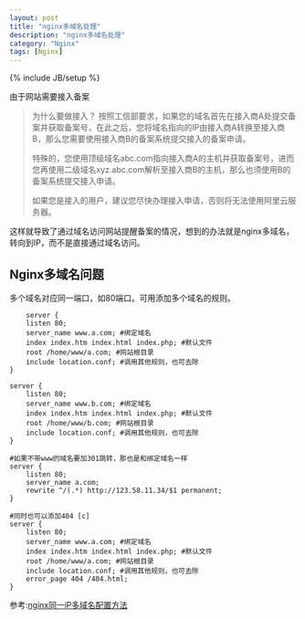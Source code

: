 ```yaml
---
layout: post
title: "nginx多域名处理"
description: "nginx多域名处理"
category: "Nginx"
tags: [Nginx]
---
```

{% include JB/setup %}

<p>由于网站需要接入备案</p>

<blockquote>
  <p>为什么要做接入？ 按照工信部要求，如果您的域名首先在接入商A处提交备案并获取备案号，在此之后，您将域名指向的IP由接入商A转换至接入商B，那么您需要使用接入商B的备案系统提交接入的备案申请。</p>
  
  <p>特殊的，您使用顶级域名abc.com指向接入商A的主机并获取备案号，进而您再使用二级域名xyz.abc.com解析至接入商B的主机，那么也须使用B的备案系统提交接入申请。</p>
  
  <p>如果您是接入的用户，建议您尽快办理接入申请，否则将无法使用阿里云服务器。</p>
</blockquote>

<p>这样就导致了通过域名访问网站提醒备案的情况，想到的办法就是nginx多域名，转向到IP，而不是直接通过域名访问。</p>

<h2>Nginx多域名问题</h2>

<p>多个域名对应同一端口，如80端口。可用添加多个域名的规则。</p>

<pre><code>    server { 
    listen 80; 
    server_name www.a.com; #绑定域名 
    index index.htm index.html index.php; #默认文件 
    root /home/www/a.com; #网站根目录 
    include location.conf; #调用其他规则，也可去除 
} 

server { 
    listen 80; 
    server_name www.b.com; #绑定域名 
    index index.htm index.html index.php; #默认文件 
    root /home/www/b.com; #网站根目录 
    include location.conf; #调用其他规则，也可去除 
} 

#如果不带www的域名要加301跳转，那也是和绑定域名一样 
server { 
    listen 80; 
    server_name a.com; 
    rewrite ^/(.*) http://123.58.11.34/$1 permanent; 
} 

#同时也可以添加404 [c] 
server { 
    listen 80; 
    server_name www.a.com; #绑定域名 
    index index.htm index.html index.php; #默认文件 
    root /home/www/a.com; #网站根目录 
    include location.conf; #调用其他规则，也可去除 
    error_page 404 /404.html; 
}
</code></pre>

<p>参考:<a href="http://blog.itblood.com/nginx-same-ip-multi-domain-configuration.html">nginx同一iP多域名配置方法</a></p>
